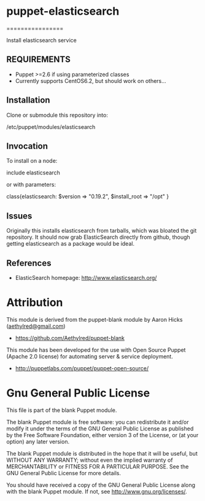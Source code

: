 # puppet-elasticsearch
================

Install elasticsearch service

## REQUIREMENTS

* Puppet >=2.6 if using parameterized classes
* Currently supports CentOS6.2, but should work on others...

## Installation

Clone or submodule this repository into:

/etc/puppet/modules/elasticsearch

## Invocation

To install on a node:

include elasticsearch

or with parameters:

class{elasticsearch:
    $version => "0.19.2",
    $install_root => "/opt"
}

## Issues

Originally this installs elasticsearch from tarballs, which was bloated the git repository. It should now grab ElasticSearch directly from github, though getting elasticsearch as a package would be ideal.

## References

* ElasticSearch homepage: http://www.elasticsearch.org/

# Attribution

This module is derived from the puppet-blank module by Aaron Hicks (aethylred@gmail.com)

* https://github.com/Aethylred/puppet-blank

This module has been developed for the use with Open Source Puppet (Apache 2.0 license) for automating server & service deployment.

* http://puppetlabs.com/puppet/puppet-open-source/

# Gnu General Public License

This file is part of the blank Puppet module.

The blank Puppet module is free software: you can redistribute it and/or modify it under the terms of the GNU General Public License as published by the Free Software Foundation, either version 3 of the License, or (at your option) any later version.

The blank Puppet module is distributed in the hope that it will be useful, but WITHOUT ANY WARRANTY; without even the implied warranty of MERCHANTABILITY or FITNESS FOR A PARTICULAR PURPOSE.  See the GNU General Public License for more details.

You should have received a copy of the GNU General Public License along with the blank Puppet module.  If not, see <http://www.gnu.org/licenses/>.
